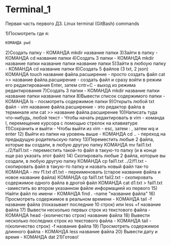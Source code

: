 # Terminal_1

Первая часть первого  ДЗ. Linux terminal (GitBash) commands

1)Посмотреть где я: 
```bash
КОМАНДА pwd 
```
2)Создать папку - КОМАНДА mkdir название папки
3)Зайти в папку - КОМАНДА cd название папки
4)Создать 3 папки - КОМАНДА mkdir название папки название папки название папки
5)Зайти в любоую папку - КОМАНДА cd название папки
6)Создать 5 файлов (3 txt, 2 json) КОМАНДА touch название файла.расширение - просто создать файл
cat >> название файла.расширение - создать файл и сразу войти в режим его редактирования 
Enter, затем cntr+C - выход из режима редактирования
7)Создать 3 папки - КОМАНДА mkdir название папки название папки название папки
8)Вывести список содержимого папки - КОМАНДА ls - посмотреть содержимое папки
9)Открыть любой txt файл - vim название файла.расширение - это редактор файла в терминале или cat >> название файла.расширение 
10)Написать туда что-нибудь, любой текст - Чтобы начать редактировать в vim - команда I, перемещение курсора с помощью стрелок на клавиатуре  
11)Сохранить и выйти - Чтобы выйти из vim - esc, затем : , затем wq и enter
12) Выйти из папки на уровень выше - КОМАНДА cd .. - переход на предыдущую родительскую папку
13)Переместить любые 2 файла, которые вы создали, в любую другую папку
КОМАНДА mv fail1.txt ../2/fail1.txt - переместить такой-то файл в такую-то папку (и в конце еще раз указать этот файл)
14) Скопировать любые 2 файла, которые вы создали, в любую другую папку
КОМАНДА cp fail1.txt ../2/f1.txt - скопировать файл в такую-то папку и назвать новый файл так-то
КОМАНДА - mv f1.txt d1.txt - переименовать (старое название файла и новое название файла)
КОМАНДА cp fail1.txt fail2.txt - скопировать содержимое одного файла в дрогой файл
КОМАНДА cat d1.txt > fail1.txt -заместить во втором указанном файле информацией из первого
15) Найти файл по имени - КОМАНДА find  . -name "название файла"
16) Просмотреть содержимое в реальном времени - КОМАНДА tail -f название файла (показывает последние 10 строк) или less +f название файла
17) Вывести несколько первых строк из текстового файла - КОМАНДА head -(количество строк) название файла
18) Вывести несколько последних строк из текстового файла - КОМАНДА tail -n(количество строк) -f название файла
19) Просмотреть содержимое длинного файла - КОМАНДА less название файла
20) Вывести дату и время - КОМАНДА dat
21)Готово!
